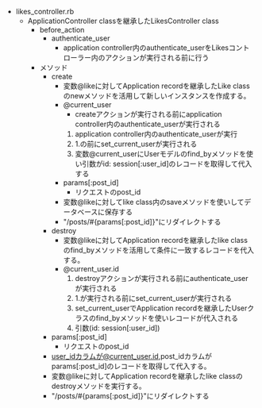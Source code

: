 - likes_controller.rb
  - ApplicationController classを継承したLikesController class
    - before_action
      - authenticate_user
        - application controller内のauthenticate_userをLikesコントローラー内のアクションが実行される前に行う
    - メソッド
      - create
        - 変数@likeに対してApplication recordを継承したLike classのnewメソッドを活用して新しいインスタンスを作成する。
        - @current_user
          - createアクションが実行される前にapplication controller内のauthenticate_userが実行される
          1. application controller内のauthenticate_userが実行
          2. 1.の前にset_current_userが実行される
          3. 変数@current_userにUserモデルのfind_byメソッドを使い引数がid: session[:user_id]のレコードを取得して代入する
        - params[:post_id]
          - リクエストのpost_id
        - 変数@likeに対してlike class内のsaveメソッドを使いしてデータベースに保存する
        - "/posts/#{params[:post_id]}"にリダイレクトする
      - destroy
        - 変数@likeに対してApplication recordを継承したlike classのfind_byメソッドを活用して条件に一致するレコードを代入する。
        - @current_user.id
          1. destroyアクションが実行される前にauthenticate_userが実行される
          2. 1.が実行される前にset_current_userが実行される
          3. set_current_userでApplication recordを継承したUserクラスのfind_byメソッドを使いレコードが代入される
          4. 引数(id: session[:user_id])
       - params[:post_id]
         - リクエストのpost_id
       - user_idカラムが@current_user.id,post_idカラムがparams[:post_id]のレコードを取得して代入する。
       - 変数@likeに対してApplication recordを継承したlike classのdestroyメソッドを実行する。
       - "/posts/#{params[:post_id]}"にリダイレクトする